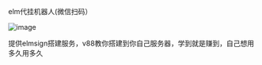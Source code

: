 elm代挂机器人(微信扫码）

![image](https://github.com/user-attachments/assets/8a95e1e6-65cf-46a1-b368-e4c51ad0ec71)

提供elmsign搭建服务，v88教你搭建到你自己服务器，学到就是赚到，自己想用多久用多久


